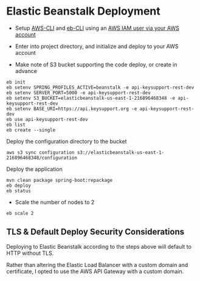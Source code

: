 # Elastic Beanstalk Deployment

- Setup [AWS-CLI](https://docs.aws.amazon.com/cli/latest/userguide/getting-started-install.html) and [eb-CLI](https://docs.aws.amazon.com/elasticbeanstalk/latest/dg/eb-cli3-install.html) using an [AWS IAM user via your AWS account](https://us-east-1.console.aws.amazon.com/iamv2/home?region=us-east-1#/users)

- Enter into project directory, and initialize and deploy to your AWS account

- Make note of S3 bucket supporting the code deploy, or create in advance

```
eb init
eb setenv SPRING_PROFILES_ACTIVE=beanstalk -e api-keysupport-rest-dev
eb setenv SERVER_PORT=5000 -e api-keysupport-rest-dev
eb setenv S3_BUCKET=elasticbeanstalk-us-east-1-216896468348 -e api-keysupport-rest-dev
eb setenv BASE_URI=https://api.keysupport.org -e api-keysupport-rest-dev
eb use api-keysupport-rest-dev
eb list
eb create --single
```

Deploy the configuration directory to the bucket

```
aws s3 sync configuration s3://elasticbeanstalk-us-east-1-216896468348/configuration
```

Deploy the application

```
mvn clean package spring-boot:repackage
eb deploy
eb status
```
- Scale the number of nodes to 2

```
eb scale 2
```

## TLS & Default Deploy Security Considerations

Deploying to Elastic Beanstalk according to the steps above will default to HTTP without TLS.

Rather than altering the Elastic Load Balancer with a custom domain and certificate, I opted to use the AWS API Gateway with a custom domain.